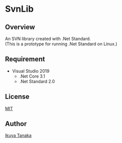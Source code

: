 # SvnLib

## Overview

An SVN library created with .Net Standard.  
(This is a prototype for running .Net Standard on Linux.)

## Requirement

- Visual Studio 2019
  - .Net Core 3.1
  - .Net Standard 2.0

## License
[MIT](https://github.com/i-tanaka730/SvnLib/blob/main/LICENSE)

## Author
[Ikuya Tanaka](https://github.com/i-tanaka730)
